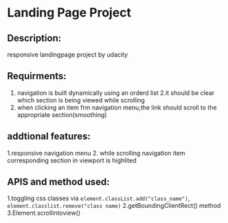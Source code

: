 # Landing Page Project

## Description:
responsive landingpage project by udacity

## Requirments:

1. navigation is built dynamically using an orderd list
2.it should be clear which section is being viewed while scrolling
3. when clicking an item frm navigation menu,the link should scroll to the appropriate section(smoothing)

## addtional features:

1.responsive navigation menu
2. while scrolling navigation item corresponding section in viewport is highlited


## APIS and method used:

1.toggling  css  classes via `element.classList.add("class_name")`,
`element.classlist.remove("class name)`
2.getBoundingClientRect() method
3.Element.scrollintoview()


